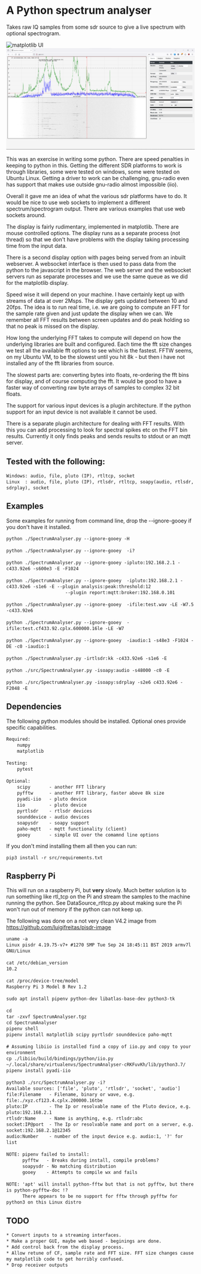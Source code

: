 # A Python spectrum analyser 

Takes raw IQ samples from some sdr source to give a live spectrum with optional spectrogram.

<img alt="matplotlib UI" src="https://github.com/naj1024/pyspectrum/blob/master/screenShot.png?width=300" />
<img alt="Web UI" src="https://github.com/naj1024/pyspectrum/blob/master/screenShot_web.png?width=300" />

This was an exercise in writing some python. There are speed penalties in keeping to python in this. 
Getting the different SDR platforms to work is through libraries, some were tested on windows, some 
were tested on Ubuntu Linux. Getting a driver to work can be challenging, gnu-radio even has support 
that makes use outside gnu-radio almost impossible (iio).

Overall it gave me an idea of what the various sdr platforms have to do. It would be nice to use
web sockets to implement a different spectrum/spectrogram output. There are various examples that use
web sockets around.

The display is fairly rudimentary, implemented in matplotlib. There are  mouse controlled options. 
The display runs as a separate process (not thread) so that we don't have problems with the display 
taking processing time from the input data.

There is a second display option with pages being served from an inbuilt webserver. A websocket
interface is then used to pass data from the python to the javascript in the browser. The web server
and the websocket servers run as separate processes and we use the same queue as we did for the matplotlib
display.

Speed wise it will depend on your machine. I have certainly kept up with streams of data at over 2Msps.
The display gets updated between 10 and 20fps. The idea is to run real time, i.e. we are going to 
compute an FFT for the sample rate given and just update the display when we can. We remember all 
FFT results between screen updates and do peak holding so that no peak is missed on the display. 

How long the underlying FFT takes to compute will depend on how the underlying libraries are built
and configured. Each time the fft size changes we test all the available fft options to see which is 
the fastest. FFTW seems, on my Ubuntu VM, to be the slowest until you hit 8k - but then i have not 
installed any of the fft libraries from source.

The slowest parts are: converting bytes into floats, re-ordering the fft bins for display, and of
course computing the fft. It would be good to have a faster way of converting raw byte arrays of 
samples to complex 32 bit floats.

The support for various input devices is a plugin architecture. If the python support for an input 
device is not available it cannot be used.

There is a separate plugin architecture for dealing with FFT results. With this you can add processing
to look for spectral spikes etc on the FFT bin results. Currently it only finds peaks and sends results
to stdout or an mqtt server.

## Tested with the following:

    Windows: audio, file, pluto (IP), rtltcp, socket
    Linux  : audio, file, pluto (IP), rtlsdr, rtltcp, soapy(audio, rtlsdr, sdrplay), socket
    
## Examples

Some examples for running from command line, drop the --ignore-gooey if you don't have it installed.

    python ./SpectrumAnalyser.py --ignore-gooey -H

    python ./SpectrumAnalyser.py --ignore-gooey  -i?

    python ./SpectrumAnalyser.py --ignore-gooey -ipluto:192.168.2.1 -c433.92e6 -s600e3 -E -F1024

    python ./SpectrumAnalyser.py --ignore-gooey  -ipluto:192.168.2.1 -c433.92e6 -s1e6 -E --plugin analysis:peak:threshold:12 
                          --plugin report:mqtt:broker:192.168.0.101 

    python ./SpectrumAnalyser.py --ignore-gooey  -ifile:test.wav -LE -W7.5 -c433.92e6

    python ./SpectrumAnalyser.py --ignore-gooey  -ifile:test.cf433.92.cplx.600000.16le -LE -W7

    python ./SpectrumAnalyser.py --ignore-gooey  -iaudio:1 -s48e3 -F1024 -DE -c0 -iaudio:1

    python ./SpectrumAnalyser.py -irtlsdr:kk -c433.92e6 -s1e6 -E

    python ./src/SpectrumAnalyser.py -isoapy:audio -s48000 -c0 -E

    python ./src/SpectrumAnalyser.py -isoapy:sdrplay -s2e6 c433.92e6 -F2048 -E


## Dependencies

The following python modules should be installed. Optional ones provide specific capabilities.

    Required:
        numpy
        matplotlib
        
    Testing:
        pytest
        
    Optional:
        scipy       - another FFT library
        pyfftw      - another FFT library, faster above 8k size
        pyadi-iio   - pluto device
        iio         - pluto device
        pyrtlsdr    - rtlsdr devices
        sounddevice - audio devices
        soapysdr    - soapy support
        paho-mqtt   - mqtt functionality (client)
        gooey       - simple UI over the comamnd line options


If you don't mind installing them all then you can run:

```
pip3 install -r src/requirements.txt
```

## Raspberry Pi

This will run on a raspberry Pi, but **very** slowly. Much better solution is to run something like rtl_tcp 
on the Pi and stream the samples to the machine running the python. See DataSource_rtltcp.py about making
sure the Pi won't run out of memory if the python can not keep up.

The following was done on a not very clean V4.2 image from https://github.com/luigifreitas/pisdr-image
  
    uname -a 
    Linux pisdr 4.19.75-v7+ #1270 SMP Tue Sep 24 18:45:11 BST 2019 armv7l GNU/Linux
    
    cat /etc/debian_version 
    10.2
    
    cat /proc/device-tree/model
    Raspberry Pi 3 Model B Rev 1.2

    sudo apt install pipenv python-dev libatlas-base-dev python3-tk 

    cd
    tar -zxvf SpectrumAnalyser.tgz
    cd SpectrumAnalyser
    pipenv shell
    pipenv install matplotlib scipy pyrtlsdr sounddevice paho-mqtt

    # Assuming libiio is installed find a copy of iio.py and copy to your environment 
    cp ./libiio/build/bindings/python/iio.py ~/.local/share/virtualenvs/SpectrumAnalyser-cRKFuvKh/lib/python3.7/    
    pipenv install pyadi-iio

    python3 ./src/SpectrumAnalyser.py -i?
    Available sources: ['file', 'pluto', 'rtlsdr', 'socket', 'audio']
    file:Filename 	- Filename, binary or wave, e.g. file:./xyz.cf123.4.cplx.200000.16tbe
    pluto:IP        - The Ip or resolvable name of the Pluto device, e.g. pluto:192.168.2.1
    rtlsdr:Name 	- Name is anything, e.g. rtlsdr:abc
    socket:IP@port 	- The Ip or resolvable name and port on a server, e.g. socket:192.168.2.1@12345
    audio:Number 	- number of the input device e.g. audio:1, '?' for list

    NOTE: pipenv failed to install:
          pyfftw   - Breaks during install, compile problems?
          soapysdr - No matching distribution
          gooey    - Attempts to compile wx and fails
          
    NOTE: 'apt' will install python-fftw but that is not pyfftw, but there is python-pyfftw-doc !?
          There appears to be no support for fftw through pyfftw for python3 on this Linux distro

## TODO
 
    * Convert inputs to a streaming interfaces.
    * Make a proper GUI, maybe web based - beginings are done.
    * Add control back from the display process.
    * Allow retune of CF, sample rate and FFT size. FFT size changes cause my matplotlib code to get horribly confused. 
    * Drop receiver outputs

